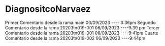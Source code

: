 # DiagnositcoNarvaez

Primer Comentario desde la rama main 06/09/2023  ---- 3:36pm
Segundo Comentario desde la rama 20203tn019-001    06/09/2023 ----9:39 pm
Tercer Comentario desde la rama 20203tn019-001    06/09/2023 ----9:41pm
Cuarto Comentario desde la rama 20203tn019-002    06/09/2023 ----9:44pm 

